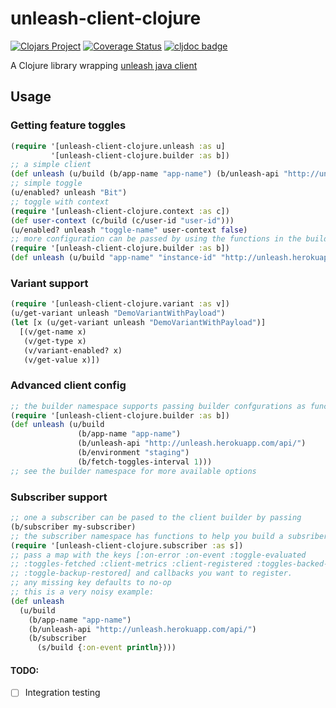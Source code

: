 # unleash-client-clojure

[![Clojars Project](https://img.shields.io/clojars/v/unleash-client-clojure.svg)](https://clojars.org/unleash-client-clojure)
[![Coverage Status](https://coveralls.io/repos/github/AppsFlyer/unleash-client-clojure/badge.svg?branch=master)](https://coveralls.io/github/AppsFlyer/unleash-client-clojure?branch=master)
[![cljdoc badge](https://cljdoc.org/badge/unleash-client-clojure/unleash-client-clojure)](https://cljdoc.org/d/unleash-client-clojure/unleash-client-clojure/CURRENT)

A Clojure library wrapping [unleash java client](https://github.com/Unleash/unleash-client-java)

## Usage

### Getting feature toggles

```clojure
(require '[unleash-client-clojure.unleash :as u]
         '[unleash-client-clojure.builder :as b])
;; a simple client
(def unleash (u/build (b/app-name "app-name") (b/unleash-api "http://unleash.herokuapp.com/api/")))
;; simple toggle
(u/enabled? unleash "Bit")
;; toggle with context
(require '[unleash-client-clojure.context :as c])
(def user-context (c/build (c/user-id "user-id")))
(u/enabled? unleash "toggle-name" user-context false)
;; more configuration can be passed by using the functions in the builder namespace
(require '[unleash-client-clojure.builder :as b])
(def unleash (u/build "app-name" "instance-id" "http://unleash.herokuapp.com/api/" (b/environment "staging") (b/fetch-toggles-interval 15)))
```

### Variant support

```clojure
(require '[unleash-client-clojure.variant :as v])
(u/get-variant unleash "DemoVariantWithPayload")
(let [x (u/get-variant unleash "DemoVariantWithPayload")]
  [(v/get-name x)
   (v/get-type x)
   (v/variant-enabled? x)
   (v/get-value x)])
```

### Advanced client config

```clojure
;; the builder namespace supports passing builder confgurations as functions
(require '[unleash-client-clojure.builder :as b])
(def unleash (u/build
               (b/app-name "app-name")
               (b/unleash-api "http://unleash.herokuapp.com/api/")
               (b/environment "staging")
               (b/fetch-toggles-interval 1)))
;; see the builder namespace for more available options
```

### Subscriber support

```clojure
;; one a subscriber can be pased to the client builder by passing
(b/subscriber my-subscriber)
;; the subscriber namespace has functions to help you build a subsriber
(require '[unleash-client-clojure.subscriber :as s])
;; pass a map with the keys [:on-error :on-event :toggle-evaluated
;; :toggles-fetched :client-metrics :client-registered :toggles-backed-up
;; :toggle-backup-restored] and callbacks you want to register.
;; any missing key defaults to no-op
;; this is a very noisy example:
(def unleash
  (u/build
    (b/app-name "app-name")
    (b/unleash-api "http://unleash.herokuapp.com/api/")
    (b/subscriber
      (s/build {:on-event println})))
```

#### TODO:

- [ ] Integration testing
